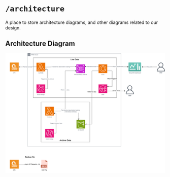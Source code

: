 # `/architecture`

A place to store architecture diagrams, and other diagrams related to our design.

## Architecture Diagram

![alt text](image.png)